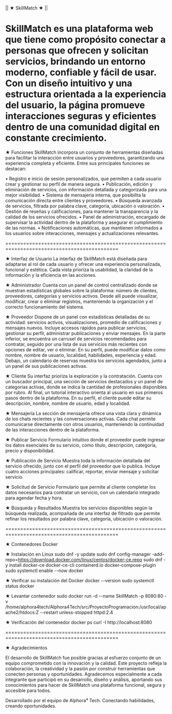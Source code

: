 || ★ SkillMatch ★ ||

SkillMatch es una plataforma web que tiene como propósito conectar a personas que ofrecen y solicitan servicios, brindando un entorno moderno, confiable y fácil de usar. Con un diseño intuitivo y una estructura orientada a la experiencia del usuario, la página promueve interacciones seguras y eficientes dentro de una comunidad digital en constante crecimiento.
============================================================================================
★ Funciones
SkillMatch incorpora un conjunto de herramientas diseñadas para facilitar la interacción entre usuarios y proveedores, garantizando una experiencia completa y eficiente. Entre sus principales funciones se destacan:

  • Registro e inicio de sesión personalizados, que permiten a cada usuario crear y gestionar su perfil de manera segura.
  • Publicación, edición y eliminación de servicios, con información detallada y categorizada para una mejor visibilidad.
  • Sistema de mensajería interna, que posibilita la comunicación directa entre clientes y proveedores.
  • Búsqueda avanzada de servicios, filtrada por palabra clave, categoría, ubicación o valoración.
  • Gestión de reseñas y calificaciones, para mantener la transparencia y la calidad de los servicios ofrecidos.
  • Panel de administración, encargado de supervisar la actividad dentro de la plataforma y asegurar el cumplimiento de las normas.
  • Notificaciones automáticas, que mantienen informados a los usuarios sobre interacciones, mensajes y actualizaciones relevantes.

============================================================================================

★ Interfaz de Usuario
La interfaz de SkillMatch está diseñada para adaptarse al rol de cada usuario y ofrecer una experiencia personalizada, funcional y estética. Cada vista prioriza la usabilidad, la claridad de la información y la eficiencia en las acciones.

★ Administrador
Cuenta con un panel de control centralizado donde se muestran estadísticas globales sobre la plataforma: número de clientes, proveedores, categorías y servicios activos.
Desde allí puede visualizar, modificar, crear o eliminar registros, manteniendo la organización y el correcto funcionamiento del sistema.

★ Proveedor
Dispone de un panel con estadísticas detalladas de su actividad: servicios activos, visualizaciones, promedio de calificaciones y mensajes nuevos.
Incluye accesos rápidos para publicar servicios, gestionar su perfil, administrar publicaciones y enviar mensajes.
En la parte inferior, se encuentra un carrusel de servicios recomendados para contratar, seguido por una lista de sus servicios más recientes con opciones de editar, ver o eliminar.
En su perfil, puede modificar datos como nombre, nombre de usuario, localidad, habilidades, experiencia y edad. Debajo, un calendario de reservas muestra los servicios agendados, junto a un panel de sus publicaciones activas.

★ Cliente
Su interfaz prioriza la exploración y la contratación. Cuenta con un buscador principal, una sección de servicios destacados y un panel de categorías activas, donde se indica la cantidad de profesionales disponibles por rubro.
Al final, un tutorial interactivo orienta al usuario en sus primeros pasos dentro de la plataforma.
En su perfil, el cliente puede editar su descripción, nombre, nombre de usuario, edad y localidad.

★ Mensajería
La sección de mensajería ofrece una vista clara y dinámica de los chats recientes y las conversaciones activas. Cada chat permite comunicarse directamente con otros usuarios, manteniendo la continuidad de las interacciones dentro de la plataforma.

★ Publicar Servicio
Formulario intuitivo donde el proveedor puede ingresar los datos esenciales de su servicio, como título, descripción, categoría, precio y disponibilidad.

★ Publicación de Servicio
Muestra toda la información detallada del servicio ofrecido, junto con el perfil del proveedor que lo publica.
Incluye cuatro acciones principales: calificar, reportar, enviar mensaje y solicitar servicio.

★ Solicitud de Servicio
Formulario que permite al cliente completar los datos necesarios para contratar un servicio, con un calendario integrado para agendar fecha y hora.

★ Búsqueda y Resultados
Muestra los servicios disponibles según la búsqueda realizada, acompañada de una interfaz de filtrado que permite refinar los resultados por palabra clave, categoría, ubicación o valoración.

============================================================================================

★ Contenedores Docker

★ Instalación en Linux
sudo dnf -y update
sudo dnf config-manager -add-repo=https://download.docker.com/linux/centos/docker-ce.repo
sudo dnf -y install docker-ce docker-ce-cli containerd.io docker-compose-plugin
sudo systemctl enable --now docker

★ Verificar su instalación del Docker
docker --version
sudo systemctl status docker

★ Levantar contenedor
sudo docker run -d --name SkillMatch -p 8080:80 -v /home/alphora4tech/Alphora4Tech/src/ProyectoProgramacion:/usr/local/apache2/htdocs:Z --restart unless-stopped httpd:2.4

★ Verificación del contenedor
docker ps
curl -I http://localhost:8080

============================================================================================

★ Agradecimientos

El desarrollo de SkillMatch fue posible gracias al esfuerzo conjunto de un equipo comprometido con la innovación y la calidad.
Este proyecto refleja la colaboración, la creatividad y la pasión por construir herramientas que conecten personas y oportunidades.
Agradecemos especialmente a cada integrante que participó en su desarrollo, diseño y análisis, aportando sus conocimientos para hacer de SkillMatch una plataforma funcional, segura y accesible para todos.

Desarrollado por el equipo de Alphora⁴ Tech.
Conectando habilidades, creando oportunidades.
